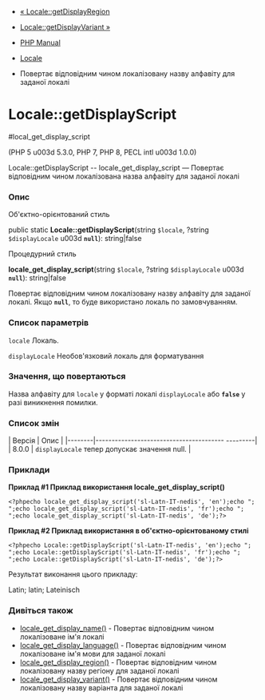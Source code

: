 - [« Locale::getDisplayRegion](locale.getdisplayregion.md)
- [Locale::getDisplayVariant »](locale.getdisplayvariant.md)

- [PHP Manual](index.md)
- [Locale](class.locale.md)
- Повертає відповідним чином локалізовану назву алфавіту
для заданої локалі

# Locale::getDisplayScript

#local_get_display_script

(PHP 5 u003d 5.3.0, PHP 7, PHP 8, PECL intl u003d 1.0.0)

Locale::getDisplayScript -- locale_get_display_script — Повертає
відповідним чином локалізована назва алфавіту для заданої
локалі

### Опис

Об'єктно-орієнтований стиль

public static **Locale::getDisplayScript**(string `$locale`, ?string
`$displayLocale` u003d **`null`**): string\|false

Процедурний стиль

**locale_get_display_script**(string `$locale`, ?string `$displayLocale`
u003d **`null`**): string\|false

Повертає відповідним чином локалізовану назву алфавіту для
заданої локалі. Якщо **`null`**, то буде використано локаль по
замовчуванням.

### Список параметрів

`locale`
Локаль.

`displayLocale`
Необов'язковий локаль для форматування

### Значення, що повертаються

Назва алфавіту для `locale` у форматі локалі `displayLocale` або
**`false`** у разі виникнення помилки.

### Список змін

| Версія | Опис |
|--------|---------------------------------------- ---------|
| 8.0.0 | `displayLocale` тепер допускає значення null. |

### Приклади

**Приклад #1 Приклад використання **locale_get_display_script()****

`<?phpecho locale_get_display_script('sl-Latn-IT-nedis', 'en');echo ";
";echo locale_get_display_script('sl-Latn-IT-nedis', 'fr');echo ";
";echo locale_get_display_script('sl-Latn-IT-nedis', 'de');?> `

**Приклад #2 Приклад використання в об'єктно-орієнтованому стилі**

` <?phpecho Locale::getDisplayScript('sl-Latn-IT-nedis', 'en');echo ";
";echo Locale::getDisplayScript('sl-Latn-IT-nedis', 'fr');echo ";
";echo Locale::getDisplayScript('sl-Latn-IT-nedis', 'de');?> `

Результат виконання цього прикладу:

Latin;
latin;
Lateinisch

### Дивіться також

- [locale_get_display_name()](locale.getdisplayname.md) - Повертає
відповідним чином локалізоване ім'я локалі
- [locale_get_display_language()](locale.getdisplaylanguage.md) -
Повертає відповідним чином локалізоване ім'я мови для
заданої локалі
- [locale_get_display_region()](locale.getdisplayregion.md) -
Повертає відповідним чином локалізовану назву регіону
для заданої локалі
- [locale_get_display_variant()](locale.getdisplayvariant.md) -
Повертає відповідним чином локалізовану назву варіанта
для заданої локалі
